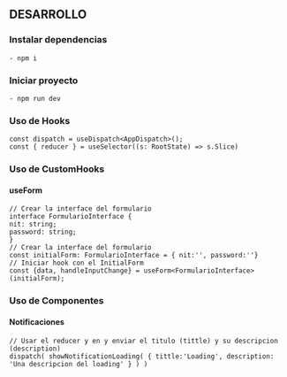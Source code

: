 ## DESARROLLO

### Instalar dependencias
    - npm i

### Iniciar proyecto
    - npm run dev

### Uso de Hooks
~~~
const dispatch = useDispatch<AppDispatch>();
const { reducer } = useSelector((s: RootState) => s.Slice)
~~~
### Uso de CustomHooks
#### useForm
~~~
// Crear la interface del formulario
interface FormularioInterface {
nit: string;
password: string;
}
// Crear la interface del formulario
const initialForm: FormularioInterface = { nit:'', password:''}
// Iniciar hook con el InitialForm
const {data, handleInputChange} = useForm<FormularioInterface>(initialForm);
~~~

### Uso de Componentes
#### Notificaciones
~~~
// Usar el reducer y en y enviar el titulo (tittle) y su descripcion (description)
dispatch( showNotificationLoading( { tittle:'Loading', description: 'Una descripcion del loading' } ) )
~~~
